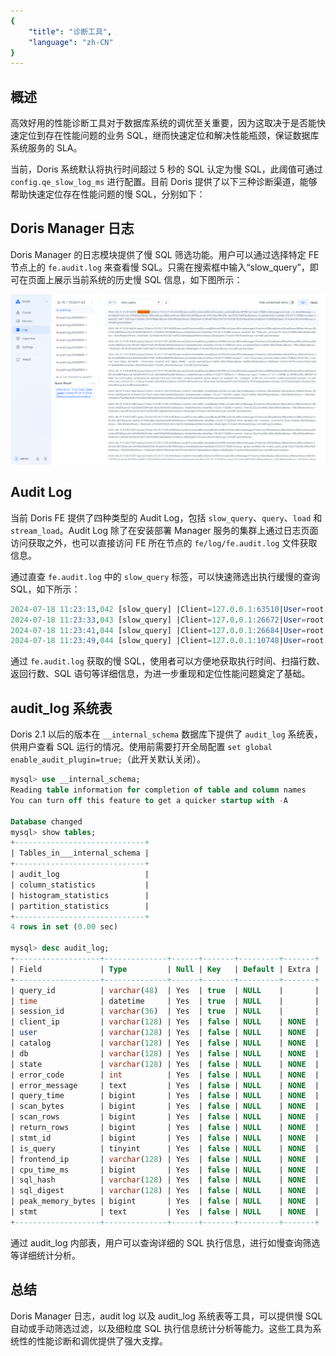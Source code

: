 ```yaml
---
{
    "title": "诊断工具",
    "language": "zh-CN"
}
---
```


<!-- 
Licensed to the Apache Software Foundation (ASF) under one
or more contributor license agreements.  See the NOTICE file
distributed with this work for additional information
regarding copyright ownership.  The ASF licenses this file
to you under the Apache License, Version 2.0 (the
"License"); you may not use this file except in compliance
with the License.  You may obtain a copy of the License at

  http://www.apache.org/licenses/LICENSE-2.0

Unless required by applicable law or agreed to in writing,
software distributed under the License is distributed on an
"AS IS" BASIS, WITHOUT WARRANTIES OR CONDITIONS OF ANY
KIND, either express or implied.  See the License for the
specific language governing permissions and limitations
under the License.
-->

## 概述

高效好用的性能诊断工具对于数据库系统的调优至关重要，因为这取决于是否能快速定位到存在性能问题的业务 SQL，继而快速定位和解决性能瓶颈，保证数据库系统服务的 SLA。

当前，Doris 系统默认将执行时间超过 5 秒的 SQL 认定为慢 SQL，此阈值可通过 `config.qe_slow_log_ms` 进行配置。目前 Doris 提供了以下三种诊断渠道，能够帮助快速定位存在性能问题的慢 SQL，分别如下：

## Doris Manager 日志

Doris Manager 的日志模块提供了慢 SQL 筛选功能。用户可以通过选择特定 FE 节点上的 `fe.audit.log` 来查看慢 SQL。只需在搜索框中输入“slow_query”，即可在页面上展示当前系统的历史慢 SQL 信息，如下图所示：

![Doris Manager 监控与日志](/images/doris-manage-trace-log-2.png)

## Audit Log

当前 Doris FE 提供了四种类型的 Audit Log，包括 `slow_query`、`query`、`load` 和 `stream_load`。Audit Log 除了在安装部署 Manager 服务的集群上通过日志页面访问获取之外，也可以直接访问 FE 所在节点的 `fe/log/fe.audit.log` 文件获取信息。

通过直查 `fe.audit.log` 中的 `slow_query` 标签，可以快速筛选出执行缓慢的查询 SQL，如下所示：

```sql
2024-07-18 11:23:13,042 [slow_query] |Client=127.0.0.1:63510|User=root|Ctl=internal|Db=tpch_sf1000|State=EOF|ErrorCode=0|ErrorMessage=|Time(ms)=11603|ScanBytes=236667379712|ScanRows=13649979418|ReturnRows=100|StmtId=1689|QueryId=91ff336304f14182-9ca537eee75b3856|IsQuery=true|isNereids=true|feIp=172.21.0.10|Stmt=select     c_name,     c_custkey,     o_orderkey,     o_orderdate,     o_totalprice,     sum(l_quantity) from     customer,     orders,     lineitem where     o_orderkey  in  (         select             l_orderkey         from             lineitem         group  by             l_orderkey  having                 sum(l_quantity)  >  300     )     and  c_custkey  =  o_custkey     and  o_orderkey  =  l_orderkey group  by     c_name,     c_custkey,     o_orderkey,     o_orderdate,     o_totalprice order  by     o_totalprice  desc,     o_orderdate limit  100|CpuTimeMS=918556|ShuffleSendBytes=3267419|ShuffleSendRows=89668|SqlHash=b4e1de9f251214a30188180f37907f7d|peakMemoryBytes=38720935552|SqlDigest=d41d8cd98f00b204e9800998ecf8427e|cloudClusterName=UNKNOWN|TraceId=|WorkloadGroup=normal|FuzzyVariables=|scanBytesFromLocalStorage=0|scanBytesFromRemoteStorage=0
2024-07-18 11:23:33,043 [slow_query] |Client=127.0.0.1:26672|User=root|Ctl=internal|Db=tpch_sf1000|State=EOF|ErrorCode=0|ErrorMessage=|Time(ms)=8978|ScanBytes=334985555968|ScanRows=10717654374|ReturnRows=100|StmtId=1815|QueryId=6e1fae453cb04d9a-b1e5f94d9cea1885|IsQuery=true|isNereids=true|feIp=172.21.0.10|Stmt=select     s_name,     count(*) as numwait from     supplier,     lineitem l1,     orders,     nation where     s_suppkey = l1.l_suppkey     and o_orderkey = l1.l_orderkey     and o_orderstatus = 'F'     and l1.l_receiptdate > l1.l_commitdate     and exists (         select             *         from             lineitem l2         where                 l2.l_orderkey = l1.l_orderkey           and l2.l_suppkey <> l1.l_suppkey     )     and not exists (         select             *         from             lineitem l3         where                 l3.l_orderkey = l1.l_orderkey           and l3.l_suppkey <> l1.l_suppkey           and l3.l_receiptdate > l3.l_commitdate     )     and s_nationkey = n_nationkey     and n_name = 'SAUDI ARABIA' group by     s_name order by     numwait desc,     s_name limit 100|CpuTimeMS=990127|ShuffleSendBytes=59208164|ShuffleSendRows=3651504|SqlHash=f8a30e4182d72cce3eff6cb385005b1f|peakMemoryBytes=10495660672|SqlDigest=d41d8cd98f00b204e9800998ecf8427e|cloudClusterName=UNKNOWN|TraceId=|WorkloadGroup=normal|FuzzyVariables=|scanBytesFromLocalStorage=0|scanBytesFromRemoteStorage=0
2024-07-18 11:23:41,044 [slow_query] |Client=127.0.0.1:26684|User=root|Ctl=internal|Db=tpch_sf1000|State=EOF|ErrorCode=0|ErrorMessage=|Time(ms)=8514|ScanBytes=334986551296|ScanRows=10717654374|ReturnRows=100|StmtId=1833|QueryId=4f91483464ce4aa8-beeed7dcb8675bc8|IsQuery=true|isNereids=true|feIp=172.21.0.10|Stmt=select     s_name,     count(*) as numwait from     supplier,     lineitem l1,     orders,     nation where     s_suppkey = l1.l_suppkey     and o_orderkey = l1.l_orderkey     and o_orderstatus = 'F'     and l1.l_receiptdate > l1.l_commitdate     and exists (         select             *         from             lineitem l2         where                 l2.l_orderkey = l1.l_orderkey           and l2.l_suppkey <> l1.l_suppkey     )     and not exists (         select             *         from             lineitem l3         where                 l3.l_orderkey = l1.l_orderkey           and l3.l_suppkey <> l1.l_suppkey           and l3.l_receiptdate > l3.l_commitdate     )     and s_nationkey = n_nationkey     and n_name = 'SAUDI ARABIA' group by     s_name order by     numwait desc,     s_name limit 100|CpuTimeMS=925841|ShuffleSendBytes=59223190|ShuffleSendRows=3651602|SqlHash=f8a30e4182d72cce3eff6cb385005b1f|peakMemoryBytes=10505123104|SqlDigest=d41d8cd98f00b204e9800998ecf8427e|cloudClusterName=UNKNOWN|TraceId=|WorkloadGroup=normal|FuzzyVariables=|scanBytesFromLocalStorage=0|scanBytesFromRemoteStorage=0
2024-07-18 11:23:49,044 [slow_query] |Client=127.0.0.1:10748|User=root|Ctl=internal|Db=tpch_sf1000|State=EOF|ErrorCode=0|ErrorMessage=|Time(ms)=8660|ScanBytes=334987673600|ScanRows=10717654374|ReturnRows=100|StmtId=1851|QueryId=4599cb1bab204f80-ac430dd78b45e3da|IsQuery=true|isNereids=true|feIp=172.21.0.10|Stmt=select     s_name,     count(*) as numwait from     supplier,     lineitem l1,     orders,     nation where     s_suppkey = l1.l_suppkey     and o_orderkey = l1.l_orderkey     and o_orderstatus = 'F'     and l1.l_receiptdate > l1.l_commitdate     and exists (         select             *         from             lineitem l2         where                 l2.l_orderkey = l1.l_orderkey           and l2.l_suppkey <> l1.l_suppkey     )     and not exists (         select             *         from             lineitem l3         where                 l3.l_orderkey = l1.l_orderkey           and l3.l_suppkey <> l1.l_suppkey           and l3.l_receiptdate > l3.l_commitdate     )     and s_nationkey = n_nationkey     and n_name = 'SAUDI ARABIA' group by     s_name order by     numwait desc,     s_name limit 100|CpuTimeMS=932664|ShuffleSendBytes=59223178|ShuffleSendRows=3651991|SqlHash=f8a30e4182d72cce3eff6cb385005b1f|peakMemoryBytes=10532849344|SqlDigest=d41d8cd98f00b204e9800998ecf8427e|cloudClusterName=UNKNOWN|TraceId=|WorkloadGroup=normal|FuzzyVariables=|scanBytesFromLocalStorage=0|scanBytesFromRemoteStorage=0
```

通过 `fe.audit.log` 获取的慢 SQL，使用者可以方便地获取执行时间、扫描行数、返回行数、SQL 语句等详细信息，为进一步重现和定位性能问题奠定了基础。

## audit_log 系统表

Doris 2.1 以后的版本在 `__internal_schema` 数据库下提供了 `audit_log` 系统表，供用户查看 SQL 运行的情况。使用前需要打开全局配置 `set global enable_audit_plugin=true;`（此开关默认关闭）。

```sql
mysql> use __internal_schema;
Reading table information for completion of table and column names
You can turn off this feature to get a quicker startup with -A

Database changed
mysql> show tables;
+-----------------------------+
| Tables_in___internal_schema |
+-----------------------------+
| audit_log                   |
| column_statistics           |
| histogram_statistics        |
| partition_statistics        |
+-----------------------------+
4 rows in set (0.00 sec)

mysql> desc audit_log;
+-------------------+--------------+------+-------+---------+-------+
| Field             | Type         | Null | Key   | Default | Extra |
+-------------------+--------------+------+-------+---------+-------+
| query_id          | varchar(48)  | Yes  | true  | NULL    |       |
| time              | datetime     | Yes  | true  | NULL    |       |
| session_id        | varchar(36)  | Yes  | true  | NULL    |       |
| client_ip         | varchar(128) | Yes  | false | NULL    | NONE  |
| user              | varchar(128) | Yes  | false | NULL    | NONE  |
| catalog           | varchar(128) | Yes  | false | NULL    | NONE  |
| db                | varchar(128) | Yes  | false | NULL    | NONE  |
| state             | varchar(128) | Yes  | false | NULL    | NONE  |
| error_code        | int          | Yes  | false | NULL    | NONE  |
| error_message     | text         | Yes  | false | NULL    | NONE  |
| query_time        | bigint       | Yes  | false | NULL    | NONE  |
| scan_bytes        | bigint       | Yes  | false | NULL    | NONE  |
| scan_rows         | bigint       | Yes  | false | NULL    | NONE  |
| return_rows       | bigint       | Yes  | false | NULL    | NONE  |
| stmt_id           | bigint       | Yes  | false | NULL    | NONE  |
| is_query          | tinyint      | Yes  | false | NULL    | NONE  |
| frontend_ip       | varchar(128) | Yes  | false | NULL    | NONE  |
| cpu_time_ms       | bigint       | Yes  | false | NULL    | NONE  |
| sql_hash          | varchar(128) | Yes  | false | NULL    | NONE  |
| sql_digest        | varchar(128) | Yes  | false | NULL    | NONE  |
| peak_memory_bytes | bigint       | Yes  | false | NULL    | NONE  |
| stmt              | text         | Yes  | false | NULL    | NONE  |
+-------------------+--------------+------+-------+---------+-------+
```

通过 audit_log 内部表，用户可以查询详细的 SQL 执行信息，进行如慢查询筛选等详细统计分析。

## 总结

Doris Manager 日志，audit log 以及 audit_log 系统表等工具，可以提供慢 SQL 自动或手动筛选过滤，以及细粒度 SQL 执行信息统计分析等能力。这些工具为系统性的性能诊断和调优提供了强大支撑。
